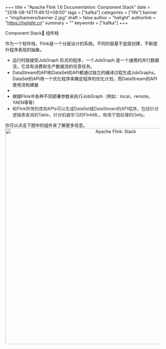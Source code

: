 +++
title = "Apache Flink 1.6 Documentation: Component Stack"
date = "2018-08-14T11:49:12+08:00"
tags = ["kafka"]
categories = ["life"]
banner = "img/banners/banner-2.jpg"
draft = false
author = "helight"
authorlink = "https://helight.cn"
summary = ""
keywords = ["kafka"]
+++

Component Stack<a href="https://ci.apache.org/projects/flink/flink-docs-release-1.6/internals/components.html#component-stack"></a> 组件栈
<div>作为一个软件栈，Flink是一个分层设计的系统。不同的层基于底层创建，不断提升程序表现的抽象。</div>
<ul>
 	<li>运行时层接受JobGraph 形式的程序，一个JobGraph 是一个通用的并行数据流，它具有消费和生产数据流的任意任务。</li>
 	<li>DataStream的API和DataSet的API都通过独立的编译过程生成JobGraphs。DataSet的API用一个优化程序来确定程序的优化计划，而DataStream的API使用流构建器</li>
 	<li></li>
 	<li>根据Flink中各种不同部署参数来执行JobGraph（例如：local，remote，YAEN等等）</li>
 	<li><span style="color: #333333; font-family: Helvetica Neue, Helvetica, Arial, sans-serif;">和Flink所带的库和APIs可以生成DataSet或DataStream的API程序。包括针对逻辑表查询的Table，针对机器学习的FlinkML，和用于图处理的Gelly。</span></li>
</ul>
<div></div>
<div>你可以点击下图中的组件来了解更多信息。</div>
<center>
<img src="//ci.apache.org/projects/flink/flink-docs-release-1.6/fig/stack.png" alt="Apache Flink: Stack" usemap="#overview-stack" width="700px" /></center><map name="overview-stack"> <area id="lib-datastream-cep" title="CEP: Complex Event Processing" coords="63,0,143,177" shape="rect" href="//ci.apache.org/projects/flink/flink-docs-release-1.6/dev/libs/cep.html" /> <area id="lib-datastream-table" title="Table: Relational DataStreams" coords="143,0,223,177" shape="rect" href="//ci.apache.org/projects/flink/flink-docs-release-1.6/dev/table_api.html" /> <area id="lib-dataset-ml" title="FlinkML: Machine Learning" coords="382,2,462,176" shape="rect" href="//ci.apache.org/projects/flink/flink-docs-release-1.6/dev/libs/ml/index.html" /> <area id="lib-dataset-gelly" title="Gelly: Graph Processing" coords="461,0,541,177" shape="rect" href="//ci.apache.org/projects/flink/flink-docs-release-1.6/dev/libs/gelly/index.html" /> <area id="lib-dataset-table" title="Table API and SQL" coords="544,0,624,177" shape="rect" href="//ci.apache.org/projects/flink/flink-docs-release-1.6/dev/table_api.html" /> <area id="datastream" title="DataStream API" coords="64,177,379,255" shape="rect" href="//ci.apache.org/projects/flink/flink-docs-release-1.6/dev/datastream_api.html" /> <area id="dataset" title="DataSet API" coords="382,177,697,255" shape="rect" href="//ci.apache.org/projects/flink/flink-docs-release-1.6/dev/batch/index.html" /> <area id="runtime" title="Runtime" coords="63,257,700,335" shape="rect" href="//ci.apache.org/projects/flink/flink-docs-release-1.6/concepts/runtime.html" /> <area id="local" title="Local" coords="62,337,275,414" shape="rect" href="//ci.apache.org/projects/flink/flink-docs-release-1.6/quickstart/setup_quickstart.html" /> <area id="cluster" title="Cluster" coords="273,336,486,413" shape="rect" href="//ci.apache.org/projects/flink/flink-docs-release-1.6/ops/deployment/cluster_setup.html" /> <area id="cloud" title="Cloud" coords="485,336,700,414" shape="rect" href="//ci.apache.org/projects/flink/flink-docs-release-1.6/ops/deployment/gce_setup.html" /> </map>